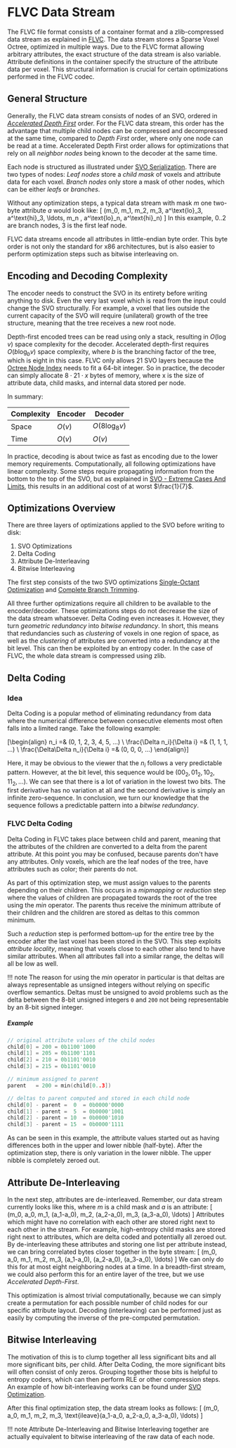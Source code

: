 # FLVC Data Stream

The FLVC file format consists of a container format and a zlib-compressed data stream as explained in [FLVC](flvc.md).
The data stream stores a Sparse Voxel Octree, optimized in multiple ways.
Due to the FLVC format allowing arbitrary attributes, the exact structure of the data stream is also variable.
Attribute definitions in the container specify the structure of the attribute data per voxel.
This structural information is crucial for certain optimizations performed in the FLVC codec.

## General Structure

Generally, the FLVC data stream consists of nodes of an SVO, ordered in
[*Accelerated Depth First*](../svo/svo.md#acc-depth-first) order.
For the FLVC data stream, this order has the advantage that multiple child nodes can be compressed and decompressed at
the same time, compared to *Depth First* order, where only one node can be read at a time.
Accelerated Depth First order allows for optimizations that rely on all *neighbor nodes* being known to the decoder
at the same time.

Each node is structured as illustrated under [SVO Serialization](../svo/svo.md#serialization).
There are two types of nodes: 
*Leaf nodes* store a *child mask* of voxels and attribute data for each voxel.
*Branch nodes* only store a mask of other nodes, which can be either *leafs* or *branches*.


Without any optimization steps, a typical data stream with mask $m$ one two-byte attribute $a$ would look like:
\[
(m_0, m_1, m_2, m_3, a^\text{lo}_3, a^\text{hi}_3, \ldots, m_n , a^\text{lo}_n, a^\text{hi}_n)
\]
In this example, $0..2$ are branch nodes, $3$ is the first leaf node.

FLVC data streams encode all attributes in little-endian byte order.
This byte order is not only the standard for x86 architectures, but is also easier to perform optimization steps such
as bitwise interleaving on.

## Encoding and Decoding Complexity

The encoder needs to construct the SVO in its entirety before writing anything to disk.
Even the very last voxel which is read from the input could change the SVO structurally.
For example, a voxel that lies outside the current capacity of the SVO will require (unilateral) growth of the tree
structure, meaning that the tree receives a new root node.

Depth-first encoded trees can be read using only a stack, resulting in $O(\log{v})$ space complexity for the decoder.
Accelerated depth-first requires $O(b \log_b{v} )$ space complexity, where $b$ is the branching factor of the tree,
which is eight in this case.
FLVC only allows 21 SVO layers because the [Octree Node Index](../svo/construction.md#octree-node-index) needs to fit
a 64-bit integer.
So in practice, the decoder can simply allocate $8 \cdot 21 \cdot x$ bytes of memory, where x is the size of
attribute data, child masks, and internal data stored per node.

In summary:

| Complexity | Encoder | Decoder |
| ----- | ----- | ----- |
| Space | $O(v)$ | $O(8 \log_8{v})$
| Time  | $O(v)$ | $O(v)$

In practice, decoding is about twice as fast as encoding due to the lower memory requirements.
Computationally, all following optimizations have linear complexity.
Some steps require propagating information from the bottom to the top of the SVO, but as explained in
[SVO - Extreme Cases And Limits](../svo/svo.md#extreme-cases-and-limits), this results in an additional cost of at worst
$\frac{1}{7}$.

## Optimizations Overview

There are three layers of optimizations applied to the SVO before writing to disk:

1. SVO Optimizations
2. Delta Coding
3. Attribute De-Interleaving
4. Bitwise Interleaving

The first step consists of the two SVO optimizations [Single-Octant Optimization](../svo/optimization.md#single-octant)
and [Complete Branch Trimming](../svo/optimization.md#complete).

All three further optimizations require all children to be available to the encoder/decoder.
These optimizations steps do not decrease the size of the data stream whatsoever.
Delta Coding even increases it.
However, they turn *geometric redundancy* into *bitwise redundancy*.
In short, this means that redundancies such as *clustering* of voxels in one region of space, as well as the
*clustering* of attributes are converted into a redundancy at the bit level.
This can then be exploited by an entropy coder.
In the case of FLVC, the whole data stream is compressed using zlib.

## Delta Coding

### Idea

Delta Coding is a popular method of eliminating redundancy from data where the numerical difference between consecutive
elements most often falls into a limited range.
Take the following example:

\[\begin{align}
n_i =& (0, 1, 2, 3, 4, 5, ...) \\
\frac{\Delta n_i}{\Delta i} =& (1, 1, 1, ...) \\
\frac{\Delta\Delta n_i}{\Delta i} =& (0, 0, 0, ...)
\end{align}\]

Here, it may be obvious to the viewer that the $n_i$ follows a very predictable pattern.
However, at the bit level, this sequence would be $(00_2, 01_2, 10_2, 11_2, \ldots)$.
We can see that there is a lot of variation in the lowest two bits.
The first derivative has no variation at all and the second derivative is simply an infinite zero-sequence.
In conclusion, we turn our knowledge that the sequence follows a predictable pattern into a *bitwise redundancy*.

### FLVC Delta Coding

Delta Coding in FLVC takes place between child and parent, meaning that the attributes of the children are converted to
a delta from the parent attribute.
At this point you may be confused, because parents don't have any attributes.
Only voxels, which are the leaf nodes of the tree, have attributes such as color; their parents do not.

As part of this optimization step, we must assign values to the parents depending on their children.
This occurs in a *mipmapping* or *reduction* step where the values of children are propagated towards the root of the
tree using the $min$ operator.
The parents thus receive the minimum attribute of their children and the children are stored as deltas to this common
minimum.

Such a *reduction* step is performed bottom-up for the entire tree by the encoder after the last voxel has been stored
in the SVO.
This step exploits *attribute locality*, meaning that voxels close to each other also tend to have similar attributes.
When all attributes fall into a similar range, the deltas will all be low as well.

!!! note
    The reason for using the $min$ operator in particular is that deltas are always representable as unsigned integers
    without relying on specific overflow semantics.
    Deltas must be unsigned to avoid problems such as the delta between the 8-bit unsigned integers `0` and `200` not
    being representable by an 8-bit signed integer.

##### Example
```cpp
// original attribute values of the child nodes
child[0] = 200 = 0b1100'1000
child[1] = 205 = 0b1100'1101
child[2] = 210 = 0b1101'0010
child[3] = 215 = 0b1101'0010

// minimum assigned to parent
parent   = 200 = min(child[0..3])

// deltas to parent computed and stored in each child node
child[0] - parent =  0  = 0b0000'0000
child[1] - parent =  5  = 0b0000'1001
child[2] - parent = 10  = 0b0000'1010
child[3] - parent = 15  = 0b0000'1111
```

As can be seen in this example, the attribute values started out as having differences both in the upper and lower
nibble (half-byte).
After the optimization step, there is only variation in the lower nibble.
The upper nibble is completely zeroed out.

## Attribute De-Interleaving

In the next step, attributes are de-interleaved.
Remember, our data stream currently looks like this, where $m$ is a child mask and $a$ is an attribute:
\[
(m_0, a_0, m_1, (a_1-a_0), m_2, (a_2-a_0), m_3, (a_3-a_0), \ldots)
\]
Attributes which might have no correlation with each other are stored right next to each other in the stream.
For example, high-entropy child masks are stored right next to attributes, which are delta coded and potentially
all zeroed out.
By de-interleaving these attributes and storing one list per attribute instead, we can bring correlated bytes closer
together in the byte stream:
\[
(m_0, a_0, m_1, m_2, m_3, (a_1-a_0), (a_2-a_0), (a_3-a_0), \ldots)
\]
We can only do this for at most eight neighboring nodes at a time.
In a breadth-first stream, we could also perform this for an entire layer of the tree, but we use *Accelerated
Depth-First*.

This optimization is almost trivial computationally, because we can simply create a permutation for each possible
number of child nodes for our specific attribute layout.
Decoding (interleaving) can be performed just as easily by computing the inverse of the pre-computed permutation.

## Bitwise Interleaving

The motivation of this is to clump together all less significant bits and all more significant bits, per child.
After Delta Coding, the more significant bits will often consist of only zeros.
Grouping together those bits is helpful to entropy coders, which can then perform RLE or other compression steps.
An example of how bit-interleaving works can be found under [SVO Optimization](../svo/optimization.md#examples).

After this final optimization step, the data stream looks as follows:
\[
(m_0, a_0, m_1, m_2, m_3, \text{ileave}(a_1-a_0, a_2-a_0, a_3-a_0), \ldots)
\]

!!! note
    Attribute De-Interleaving and Bitwise Interleaving together are actually equivalent to bitwise interleaving of
    the raw data of each node.
